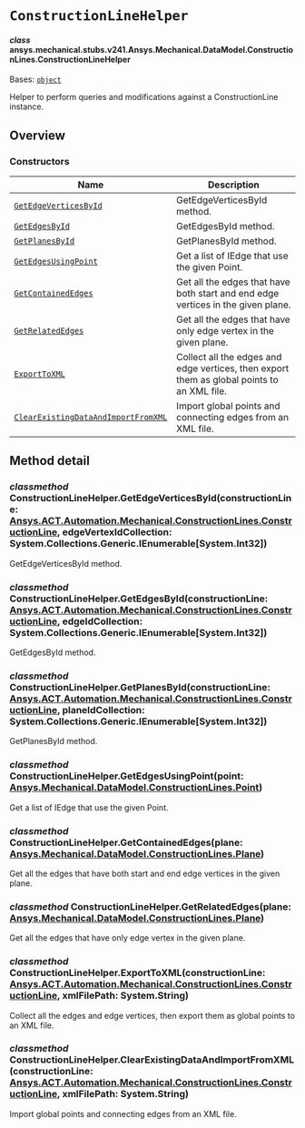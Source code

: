 <!-- vale off -->

<a id="constructionlinehelper"></a>

# `ConstructionLineHelper`

<a id="ansys.mechanical.stubs.v241.Ansys.Mechanical.DataModel.ConstructionLines.ConstructionLineHelper"></a>

#### *class* ansys.mechanical.stubs.v241.Ansys.Mechanical.DataModel.ConstructionLines.ConstructionLineHelper

Bases: [`object`](https://docs.python.org/3/library/functions.html#object)

Helper to perform queries and modifications against a ConstructionLine instance.

<!-- !! processed by numpydoc !! -->

<a id="overview"></a>

## Overview

### Constructors

| Name | Description |
|--------------------------------------------------------------------------------------------------|--------------------------------------------------------------------------------------------|
| [`GetEdgeVerticesById`](#ConstructionLineHelper.GetEdgeVerticesById)                             | GetEdgeVerticesById method.                                                                |
| [`GetEdgesById`](#ConstructionLineHelper.GetEdgesById)                                           | GetEdgesById method.                                                                       |
| [`GetPlanesById`](#ConstructionLineHelper.GetPlanesById)                                         | GetPlanesById method.                                                                      |
| [`GetEdgesUsingPoint`](#ConstructionLineHelper.GetEdgesUsingPoint)                               | Get a list of IEdge that use the given Point.                                              |
| [`GetContainedEdges`](#ConstructionLineHelper.GetContainedEdges)                                 | Get all the edges that have both start and end edge vertices in the given plane.           |
| [`GetRelatedEdges`](#ConstructionLineHelper.GetRelatedEdges)                                     | Get all the edges that have only edge vertex in the given plane.                           |
| [`ExportToXML`](#ConstructionLineHelper.ExportToXML)                                             | Collect all the edges and edge vertices, then export them as global points to an XML file. |
| [`ClearExistingDataAndImportFromXML`](#ConstructionLineHelper.ClearExistingDataAndImportFromXML) | Import global points and connecting edges from an XML file.                                |

<a id="method-detail"></a>

## Method detail

<a id="ConstructionLineHelper.GetEdgeVerticesById"></a>

### *classmethod* ConstructionLineHelper.GetEdgeVerticesById(constructionLine: [Ansys.ACT.Automation.Mechanical.ConstructionLines.ConstructionLine](../../../ACT/Automation/Mechanical/ConstructionLines/ConstructionLine.md#ansys.mechanical.stubs.v241.Ansys.ACT.Automation.Mechanical.ConstructionLines.ConstructionLine), edgeVertexIdCollection: System.Collections.Generic.IEnumerable[System.Int32])

GetEdgeVerticesById method.

<!-- !! processed by numpydoc !! -->

<a id="ConstructionLineHelper.GetEdgesById"></a>

### *classmethod* ConstructionLineHelper.GetEdgesById(constructionLine: [Ansys.ACT.Automation.Mechanical.ConstructionLines.ConstructionLine](../../../ACT/Automation/Mechanical/ConstructionLines/ConstructionLine.md#ansys.mechanical.stubs.v241.Ansys.ACT.Automation.Mechanical.ConstructionLines.ConstructionLine), edgeIdCollection: System.Collections.Generic.IEnumerable[System.Int32])

GetEdgesById method.

<!-- !! processed by numpydoc !! -->

<a id="ConstructionLineHelper.GetPlanesById"></a>

### *classmethod* ConstructionLineHelper.GetPlanesById(constructionLine: [Ansys.ACT.Automation.Mechanical.ConstructionLines.ConstructionLine](../../../ACT/Automation/Mechanical/ConstructionLines/ConstructionLine.md#ansys.mechanical.stubs.v241.Ansys.ACT.Automation.Mechanical.ConstructionLines.ConstructionLine), planeIdCollection: System.Collections.Generic.IEnumerable[System.Int32])

GetPlanesById method.

<!-- !! processed by numpydoc !! -->

<a id="ConstructionLineHelper.GetEdgesUsingPoint"></a>

### *classmethod* ConstructionLineHelper.GetEdgesUsingPoint(point: [Ansys.Mechanical.DataModel.ConstructionLines.Point](Point.md#ansys.mechanical.stubs.v241.Ansys.Mechanical.DataModel.ConstructionLines.Point))

Get a list of IEdge that use the given Point.

<!-- !! processed by numpydoc !! -->

<a id="ConstructionLineHelper.GetContainedEdges"></a>

### *classmethod* ConstructionLineHelper.GetContainedEdges(plane: [Ansys.Mechanical.DataModel.ConstructionLines.Plane](Plane.md#ansys.mechanical.stubs.v241.Ansys.Mechanical.DataModel.ConstructionLines.Plane))

Get all the edges that have both start and end edge vertices in the given plane.

<!-- !! processed by numpydoc !! -->

<a id="ConstructionLineHelper.GetRelatedEdges"></a>

### *classmethod* ConstructionLineHelper.GetRelatedEdges(plane: [Ansys.Mechanical.DataModel.ConstructionLines.Plane](Plane.md#ansys.mechanical.stubs.v241.Ansys.Mechanical.DataModel.ConstructionLines.Plane))

Get all the edges that have only edge vertex in the given plane.

<!-- !! processed by numpydoc !! -->

<a id="ConstructionLineHelper.ExportToXML"></a>

### *classmethod* ConstructionLineHelper.ExportToXML(constructionLine: [Ansys.ACT.Automation.Mechanical.ConstructionLines.ConstructionLine](../../../ACT/Automation/Mechanical/ConstructionLines/ConstructionLine.md#ansys.mechanical.stubs.v241.Ansys.ACT.Automation.Mechanical.ConstructionLines.ConstructionLine), xmlFilePath: System.String)

Collect all the edges and edge vertices, then export them as global points to an XML file.

<!-- !! processed by numpydoc !! -->

<a id="ConstructionLineHelper.ClearExistingDataAndImportFromXML"></a>

### *classmethod* ConstructionLineHelper.ClearExistingDataAndImportFromXML(constructionLine: [Ansys.ACT.Automation.Mechanical.ConstructionLines.ConstructionLine](../../../ACT/Automation/Mechanical/ConstructionLines/ConstructionLine.md#ansys.mechanical.stubs.v241.Ansys.ACT.Automation.Mechanical.ConstructionLines.ConstructionLine), xmlFilePath: System.String)

Import global points and connecting edges from an XML file.

<!-- !! processed by numpydoc !! -->
<!-- vale on -->
